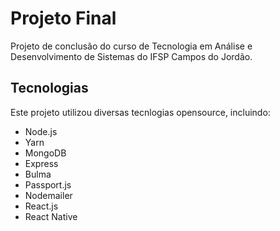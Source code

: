# Projeto Final 
Projeto de conclusão do curso de Tecnologia em Análise e Desenvolvimento 
de Sistemas do IFSP Campos do Jordão. 

## Tecnologias

Este projeto utilizou diversas tecnlogias opensource, incluindo:

- Node.js
- Yarn
- MongoDB
- Express
- Bulma
- Passport.js
- Nodemailer
- React.js
- React Native
